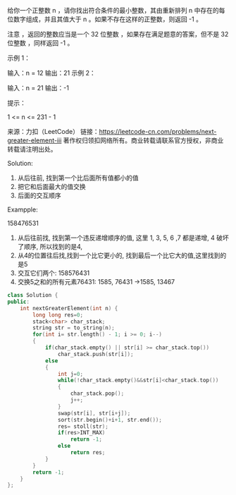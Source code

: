 给你一个正整数 n ，请你找出符合条件的最小整数，其由重新排列 n 中存在的每位数字组成，并且其值大于 n 。如果不存在这样的正整数，则返回 -1 。

注意 ，返回的整数应当是一个 32 位整数 ，如果存在满足题意的答案，但不是 32 位整数 ，同样返回 -1 。

 

示例 1：

输入：n = 12
输出：21
示例 2：

输入：n = 21
输出：-1


提示：

1 <= n <= 231 - 1

来源：力扣（LeetCode）
链接：https://leetcode-cn.com/problems/next-greater-element-iii
著作权归领扣网络所有。商业转载请联系官方授权，非商业转载请注明出处。

Solution:

1. 从后往前, 找到第一个比后面所有值都小的值
2. 把它和后面最大的值交换
3. 后面的交互顺序

Exampple: 

158476531

1. 从后往前找, 找到第一个违反递增顺序的值, 这里 1, 3, 5, 6 ,7 都是递增, 4 破坏了顺序, 所以找到的是4,
2. 从4的位置往后找,找到一个比它更小的,  找到最后一个比它大的值,这里找到的是5
3. 交互它们两个: 158576431
4. 交换5之和的所有元素76431: 1585, 76431 ->1585, 13467



```cpp
class Solution {
public:
    int nextGreaterElement(int n) {
        long long res=0;
        stack<char> char_stack;
        string str = to_string(n);
        for(int i= str.length() - 1; i >= 0; i--)
        {
            if(char_stack.empty() || str[i] >= char_stack.top())
                char_stack.push(str[i]);
            else
            {
                int j=0;
                while(!char_stack.empty()&&str[i]<char_stack.top())
                {
                    char_stack.pop();
                    j++;
                }
                swap(str[i], str[i+j]);
                sort(str.begin()+i+1, str.end());
                res= stoll(str);
                if(res>INT_MAX)
                    return -1;
                else
                    return res;
            }
        }
        return -1;
    }
};
```

